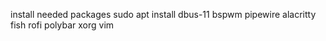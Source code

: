 install needed packages
sudo apt install dbus-11 bspwm pipewire alacritty fish rofi polybar xorg vim

